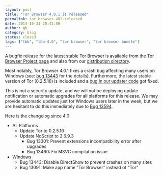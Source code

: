 ```yaml
---
layout: post
title: "Tor Browser 4.0.1 is released"
permalink: tor-browser-401-released
date: 2014-10-31 20:42:00
author: gk
category: blog
status: closed
tags: ["tbb", "tbb-4.0", "tor browser", "tor browser bundle"]
---
```


A bugfix release for the latest stable Tor Browser is available from the [Tor Browser Project page](https://www.torproject.org/download/download-easy.html) and also from our [distribution directory](https://www.torproject.org/dist/torbrowser/4.0.1/).

Most notably, Tor Browser 4.0.1 fixes a crash bug affecting many users on Windows (see: [bug 13443](https://trac.torproject.org/projects/tor/ticket/13443) for the details). Furthermore, the latest stable version of Tor (0.2.5.10) is included and a [bug in our updater code](https://trac.torproject.org/projects/tor/ticket/13301) got fixed.

This is not a security update, and we will not be deploying update notification or automatic upgrades for all platforms for this release. We may provide automatic updates just for Windows users later in the week, but we are hesitant to do this immediately due to [Bug 13594](https://trac.torproject.org/projects/tor/ticket/13594).

Here is the changelog since 4.0:

-   All Platforms
    -   Update Tor to 0.2.5.10
    -   Update NoScript to 2.6.9.3
        -   Bug 13301: Prevent extensions incompatibility error after upgrades
        -   Bug 13460: Fix MSVC compilation issue
-   Windows
    -   Bug 13443: Disable DirectShow to prevent crashes on many sites
    -   Bug 13091: Make app name "Tor Browser" instead of "Tor"

